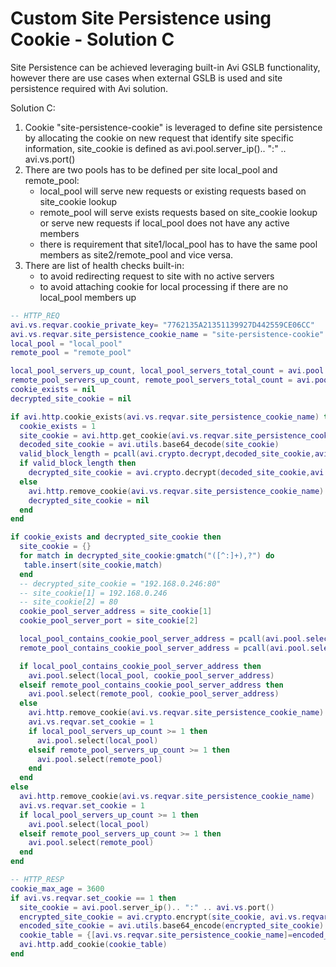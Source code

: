 # Custom Site Persistence using Cookie - Solution C

Site Persistence can be achieved leveraging built-in Avi GSLB functionality, however there are use cases when external GSLB is used and site persistence required with Avi solution.

Solution C:

1. Cookie "site-persistence-cookie" is leveraged to define site persistence by allocating the cookie on new request that identify site specific information, site_cookie is defined as avi.pool.server_ip().. ":" .. avi.vs.port()
2. There are two pools has to be defined per site local_pool and remote_pool:
   * local_pool will serve new requests or existing requests based on site_cookie lookup
   * remote_pool will serve exists requests based on site_cookie lookup or serve new requests if local_pool does not have any active members
   * there is requirement that site1/local_pool has to have the same pool members as site2/remote_pool and vice versa.
3. There are list of health checks built-in:
   * to avoid redirecting request to site with no active servers
   * to avoid attaching cookie for local processing if there are no local_pool members up

```lua
-- HTTP_REQ
avi.vs.reqvar.cookie_private_key= "7762135A21351139927D442559CE06CC"
avi.vs.reqvar.site_persistence_cookie_name = "site-persistence-cookie"
local_pool = "local_pool"
remote_pool = "remote_pool"

local_pool_servers_up_count, local_pool_servers_total_count = avi.pool.get_servers(local_pool)
remote_pool_servers_up_count, remote_pool_servers_total_count = avi.pool.get_servers(remote_pool)
cookie_exists = nil
decrypted_site_cookie = nil

if avi.http.cookie_exists(avi.vs.reqvar.site_persistence_cookie_name) then
  cookie_exists = 1
  site_cookie = avi.http.get_cookie(avi.vs.reqvar.site_persistence_cookie_name)
  decoded_site_cookie = avi.utils.base64_decode(site_cookie)
  valid_block_length = pcall(avi.crypto.decrypt,decoded_site_cookie,avi.vs.reqvar.cookie_private_key)
  if valid_block_length then
    decrypted_site_cookie = avi.crypto.decrypt(decoded_site_cookie,avi.vs.reqvar.cookie_private_key)
  else
    avi.http.remove_cookie(avi.vs.reqvar.site_persistence_cookie_name)
    decrypted_site_cookie = nil
  end
end

if cookie_exists and decrypted_site_cookie then
  site_cookie = {}
  for match in decrypted_site_cookie:gmatch("([^:]+),?") do
   table.insert(site_cookie,match)
  end
  -- decrypted_site_cookie = "192.168.0.246:80"
  -- site_cookie[1] = 192.168.0.246
  -- site_cookie[2] = 80
  cookie_pool_server_address = site_cookie[1]
  cookie_pool_server_port = site_cookie[2]

  local_pool_contains_cookie_pool_server_address = pcall(avi.pool.select,local_pool,cookie_pool_server_address)
  remote_pool_contains_cookie_pool_server_address = pcall(avi.pool.select,remote_pool,cookie_pool_server_address)

  if local_pool_contains_cookie_pool_server_address then
    avi.pool.select(local_pool, cookie_pool_server_address)
  elseif remote_pool_contains_cookie_pool_server_address then
    avi.pool.select(remote_pool, cookie_pool_server_address)
  else
    avi.http.remove_cookie(avi.vs.reqvar.site_persistence_cookie_name)
    avi.vs.reqvar.set_cookie = 1
    if local_pool_servers_up_count >= 1 then
      avi.pool.select(local_pool)
    elseif remote_pool_servers_up_count >= 1 then
      avi.pool.select(remote_pool)
    end
  end
else
  avi.http.remove_cookie(avi.vs.reqvar.site_persistence_cookie_name)
  avi.vs.reqvar.set_cookie = 1
  if local_pool_servers_up_count >= 1 then
    avi.pool.select(local_pool)
  elseif remote_pool_servers_up_count >= 1 then
    avi.pool.select(remote_pool)
  end
end
```

```lua
-- HTTP_RESP
cookie_max_age = 3600
if avi.vs.reqvar.set_cookie == 1 then
  site_cookie = avi.pool.server_ip().. ":" .. avi.vs.port()
  encrypted_site_cookie = avi.crypto.encrypt(site_cookie, avi.vs.reqvar.cookie_private_key)
  encoded_site_cookie = avi.utils.base64_encode(encrypted_site_cookie) 
  cookie_table = {[avi.vs.reqvar.site_persistence_cookie_name]=encoded_site_cookie,maxage=cookie_max_age}
  avi.http.add_cookie(cookie_table)
end
```
